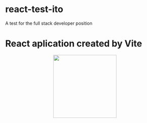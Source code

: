 # react-test-ito
A test for the full stack developer position
# React aplication created by Vite
<p align="center"><img src="https://vitejs.dev/logo.svg" width="200"></p>
